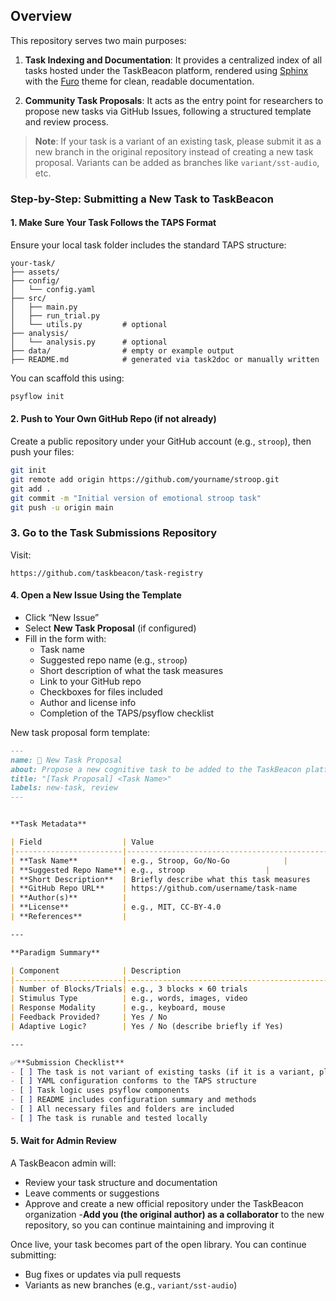 
## Overview

This repository serves two main purposes:

1. **Task Indexing and Documentation**: It provides a centralized index of all tasks hosted under the TaskBeacon platform, rendered using [Sphinx](https://www.sphinx-doc.org/) with the [Furo](https://pradyunsg.me/furo/) theme for clean, readable documentation.

2. **Community Task Proposals**: It acts as the entry point for researchers to propose new tasks via GitHub Issues, following a structured template and review process.
> **Note**: If your task is a variant of an existing task, please submit it as a new branch in the original repository instead of creating a new task proposal. Variants can be added as branches like  `variant/sst-audio`, etc.


### Step-by-Step: Submitting a New Task to TaskBeacon

#### 1. Make Sure Your Task Follows the TAPS Format

Ensure your local task folder includes the standard TAPS structure:

```arduino
your-task/
├── assets/
├── config/
│   └── config.yaml
├── src/
│   ├── main.py
│   ├── run_trial.py
│   └── utils.py         # optional
├── analysis/
│   └── analysis.py      # optional
├── data/                # empty or example output
├── README.md            # generated via task2doc or manually written
```

You can scaffold this using:
```bash
psyflow init
```

#### 2. Push to Your Own GitHub Repo (if not already)
Create a public repository under your GitHub account (e.g., `stroop`), then push your files:

```bash
git init
git remote add origin https://github.com/yourname/stroop.git
git add .
git commit -m "Initial version of emotional stroop task"
git push -u origin main
```

### 3. Go to the Task Submissions Repository

Visit:

```text
https://github.com/taskbeacon/task-registry
```

#### 4. Open a New Issue Using the Template

- Click “New Issue”
- Select **New Task Proposal** (if configured)
- Fill in the form with:
  - Task name
  - Suggested repo name (e.g., `stroop`)
  - Short description of what the task measures
  - Link to your GitHub repo
  - Checkboxes for files included
  - Author and license info
  - Completion of the TAPS/psyflow checklist

New task proposal form template:

```markdown
---
name: 🧪 New Task Proposal
about: Propose a new cognitive task to be added to the TaskBeacon platform
title: "[Task Proposal] <Task Name>"
labels: new-task, review
---


**Task Metadata**

| Field                  | Value                                       |
|------------------------|---------------------------------------------|
| **Task Name**          | e.g., Stroop, Go/No-Go            |
| **Suggested Repo Name**| e.g., stroop                  |
| **Short Description**  | Briefly describe what this task measures    |
| **GitHub Repo URL**    | https://github.com/username/task-name       |
| **Author(s)**          |                                             |
| **License**            | e.g., MIT, CC-BY-4.0                        |
| **References**         |                                             |

---

**Paradigm Summary**

| Component              | Description                                 |
|------------------------|---------------------------------------------|
| Number of Blocks/Trials| e.g., 3 blocks × 60 trials                  |
| Stimulus Type          | e.g., words, images, video                  |
| Response Modality      | e.g., keyboard, mouse                       |
| Feedback Provided?     | Yes / No                                    |
| Adaptive Logic?        | Yes / No (describe briefly if Yes)          |

---

✅**Submission Checklist**
- [ ] The task is not variant of existing tasks (if it is a variant, please add it as a variant through PR)
- [ ] YAML configuration conforms to the TAPS structure
- [ ] Task logic uses psyflow components
- [ ] README includes configuration summary and methods
- [ ] All necessary files and folders are included
- [ ] The task is runable and tested locally
```


#### 5. Wait for Admin Review

A TaskBeacon admin will:

- Review your task structure and documentation
- Leave comments or suggestions
- Approve and create a new official repository under the TaskBeacon organization
-**Add you (the original author) as a collaborator** to the new repository, so you can continue maintaining and improving it


Once live, your task becomes part of the open library. You can continue submitting:
- Bug fixes or updates via pull requests
- Variants as new branches (e.g., `variant/sst-audio`)